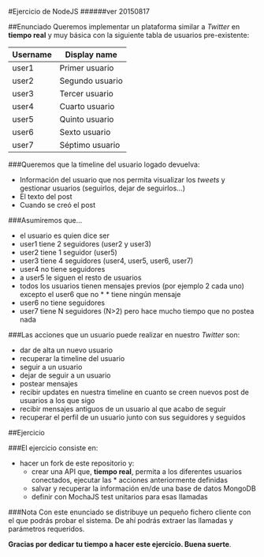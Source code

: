 #Ejercicio de NodeJS
######ver 20150817

##Enunciado
Queremos implementar un plataforma similar a *Twitter* en **tiempo real** y muy básica con la siguiente tabla de usuarios pre-existente:

| Username | Display name |
| -------- | ------------ |
| user1 |Primer usuario |
| user2 |Segundo usuario |
| user3 |Tercer usuario |
| user4 |Cuarto usuario |
| user5 |Quinto usuario |
| user6 |Sexto usuario |
| user7 |Séptimo usuario |


###Queremos que la timeline del usuario logado devuelva:
* Información del usuario que nos permita visualizar los *tweets* y gestionar usuarios (seguirlos, dejar de seguirlos…)
* El texto del post
* Cuando se creó el post

###Asumiremos que...
* el usuario es quien dice ser
* user1 tiene 2 seguidores (user2 y user3)
* user2 tiene 1 seguidor (user5)
* user3 tiene 4 seguidores (user4, user5, user6, user7)
* user4 no tiene seguidores
* a user5 le siguen el resto de usuarios
* todos los usuarios tienen mensajes previos (por ejemplo 2 cada uno) excepto el user6 que no * * tiene ningún mensaje
* user6 no tiene seguidores
* user7 tiene N seguidores (N>2) pero hace mucho tiempo que no postea nada

###Las acciones que un usuario puede realizar en nuestro *Twitter* son:
* dar de alta un nuevo usuario
* recuperar la timeline del usuario
* seguir a un usuario
* dejar de seguir a un usuario
* postear mensajes
* recibir updates en nuestra timeline en cuanto se creen nuevos post de usuarios a los que sigo
* recibir mensajes antiguos de un usuario al que acabo de seguir
* recuperar el perfil de un usuario junto con sus seguidores y seguidos

##Ejercicio

###El ejercicio consiste en:
* hacer un fork de este repositorio y:
	* crear una API que, **tiempo real**, permita a los diferentes usuarios conectados, ejecutar las * acciones anteriormente definidas
	* salvar y recuperar la información en/de una base de datos MongoDB
	* definir con MochaJS test unitarios para esas llamadas

###Nota
Con este enunciado se distribuye un pequeño fichero cliente con el que podrás probar el sistema. De ahí podrás extraer las llamadas y parámetros requeridos.

**Gracias por dedicar tu tiempo a hacer este ejercicio. Buena suerte**.
